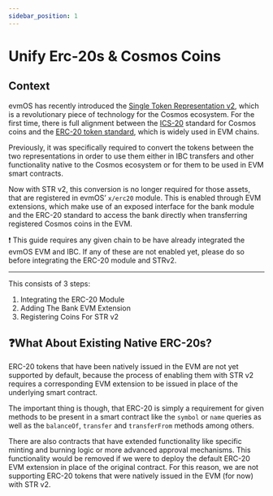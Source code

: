 ```yaml
---
sidebar_position: 1
---
```


# Unify Erc-20s & Cosmos Coins

## Context

evmOS has recently introduced the [Single Token Representation v2](https://medium.com/evmos/evmos-introduces-native-tokens-as-erc-20-for-cosmos-1a4c7de5c3e9), which is a revolutionary piece of technology for the Cosmos ecosystem. For the first time, there is full alignment between the [ICS-20](https://github.com/cosmos/ibc/blob/main/spec/app/ics-020-fungible-token-transfer/README.md) standard for Cosmos coins and the [ERC-20 token standard](https://ethereum.org/en/developers/docs/standards/tokens/erc-20/), which is widely used in EVM chains.

Previously, it was specifically required to convert the tokens between the two representations in order to use them either in IBC transfers and other functionality native to the Cosmos ecosystem or for them to be used in EVM smart contracts.

Now with STR v2, this conversion is no longer required for those assets, that are registered in evmOS’ `x/erc20` module. This is enabled through EVM extensions, which make use of an exposed interface for the bank module and the ERC-20 standard to access the bank directly when transferring registered Cosmos coins in the EVM. 

❗ This guide requires any given chain to be have already integrated the evmOS EVM and IBC. If any of these are not enabled yet, please do so before integrating the ERC-20 module and STRv2.

***

This consists of 3 steps:

1. Integrating the ERC-20 Module
2. Adding The Bank EVM Extension
3. Registering Coins For STR v2


## ❓What About Existing Native ERC-20s?
ERC-20 tokens that have been natively issued in the EVM are not yet supported by default, because the process of enabling them with STR v2 requires a corresponding EVM extension to be issued in place of the underlying smart contract.

The important thing is though, that ERC-20 is simply a requirement for given methods to be present in a smart contract like the `symbol` or `name` queries as well as the `balanceOf`, `transfer` and `transferFrom` methods among others.

There are also contracts that have extended functionality like specific minting and burning logic or more advanced approval mechanisms. This functionality would be removed if we were to deploy the default ERC-20 EVM extension in place of the original contract. For this reason, we are not supporting ERC-20 tokens that were natively issued in the EVM (for now) with STR v2.
